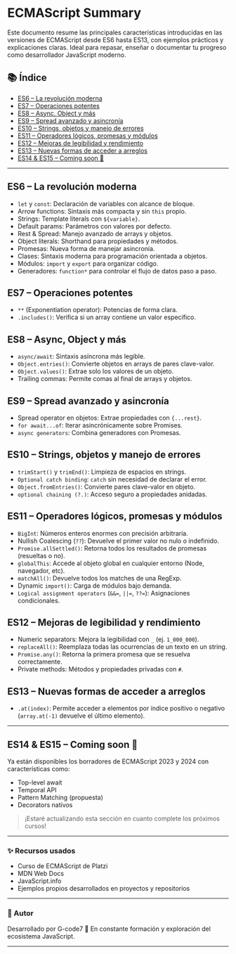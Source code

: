 # ECMAScript Summary

Este documento resume las principales características introducidas en las versiones de ECMAScript desde ES6 hasta ES13, con ejemplos prácticos y explicaciones claras. Ideal para repasar, enseñar o documentar tu progreso como desarrollador JavaScript moderno.

## 📚 Índice

- [ES6 – La revolución moderna](#es6--la-revolución-moderna)
- [ES7 – Operaciones potentes](#es7--operaciones-potentes)
- [ES8 – Async, Object y más](#es8--async-object-y-más)
- [ES9 – Spread avanzado y asincronía](#es9--spread-avanzado-y-asincronía)
- [ES10 – Strings, objetos y manejo de errores](#es10--strings-objetos-y-manejo-de-errores)
- [ES11 – Operadores lógicos, promesas y módulos](#es11--operadores-lógicos-promesas-y-módulos)
- [ES12 – Mejoras de legibilidad y rendimiento](#es12--mejoras-de-legibilidad-y-rendimiento)
- [ES13 – Nuevas formas de acceder a arreglos](#es13--nuevas-formas-de-acceder-a-arreglos)
- [ES14 & ES15 – Coming soon 🚧](#es14--es15--coming-soon-🚧)

---

## ES6 – La revolución moderna

- `let` y `const`: Declaración de variables con alcance de bloque.
- Arrow functions: Sintaxis más compacta y sin `this` propio.
- Strings: Template literals con `${variable}`.
- Default params: Parámetros con valores por defecto.
- Rest & Spread: Manejo avanzado de arrays y objetos.
- Object literals: Shorthand para propiedades y métodos.
- Promesas: Nueva forma de manejar asincronía.
- Clases: Sintaxis moderna para programación orientada a objetos.
- Módulos: `import` y `export` para organizar código.
- Generadores: `function*` para controlar el flujo de datos paso a paso.

## ES7 – Operaciones potentes

- `**` (Exponentiation operator): Potencias de forma clara.
- `.includes()`: Verifica si un array contiene un valor específico.

## ES8 – Async, Object y más

- `async/await`: Sintaxis asíncrona más legible.
- `Object.entries()`: Convierte objetos en arrays de pares clave-valor.
- `Object.values()`: Extrae solo los valores de un objeto.
- Trailing commas: Permite comas al final de arrays y objetos.

## ES9 – Spread avanzado y asincronía

- Spread operator en objetos: Extrae propiedades con `{...rest}`.
- `for await...of`: Iterar asincrónicamente sobre Promises.
- `async generators`: Combina generadores con Promesas.

## ES10 – Strings, objetos y manejo de errores

- `trimStart()` y `trimEnd()`: Limpieza de espacios en strings.
- `Optional catch binding`: `catch` sin necesidad de declarar el error.
- `Object.fromEntries()`: Convierte pares clave-valor en objeto.
- `optional chaining (?.)`: Acceso seguro a propiedades anidadas.

## ES11 – Operadores lógicos, promesas y módulos

- `BigInt`: Números enteros enormes con precisión arbitraria.
- Nullish Coalescing (`??`): Devuelve el primer valor no nulo o indefinido.
- `Promise.allSettled()`: Retorna todos los resultados de promesas (resueltas o no).
- `globalThis`: Accede al objeto global en cualquier entorno (Node, navegador, etc).
- `matchAll()`: Devuelve todos los matches de una RegExp.
- Dynamic `import()`: Carga de módulos bajo demanda.
- `Logical assignment operators` (`&&=`, `||=`, `??=`): Asignaciones condicionales.

## ES12 – Mejoras de legibilidad y rendimiento

- Numeric separators: Mejora la legibilidad con `_` (ej. `1_000_000`).
- `replaceAll()`: Reemplaza todas las ocurrencias de un texto en un string.
- `Promise.any()`: Retorna la primera promesa que se resuelva correctamente.
- Private methods: Métodos y propiedades privadas con `#`.

## ES13 – Nuevas formas de acceder a arreglos

- `.at(index)`: Permite acceder a elementos por índice positivo o negativo (`array.at(-1)` devuelve el último elemento).

---

## ES14 & ES15 – Coming soon 🚧

Ya están disponibles los borradores de ECMAScript 2023 y 2024 con características como:

- Top-level await
- Temporal API
- Pattern Matching (propuesta)
- Decorators nativos

> ¡Estaré actualizando esta sección en cuanto complete los próximos cursos!

---

### ✨ Recursos usados

- Curso de ECMAScript de Platzi
- MDN Web Docs
- JavaScript.info
- Ejemplos propios desarrollados en proyectos y repositorios

---

### 🧠 Autor

Desarrollado por G-code7 
📍 En constante formación y exploración del ecosistema JavaScript.

---


